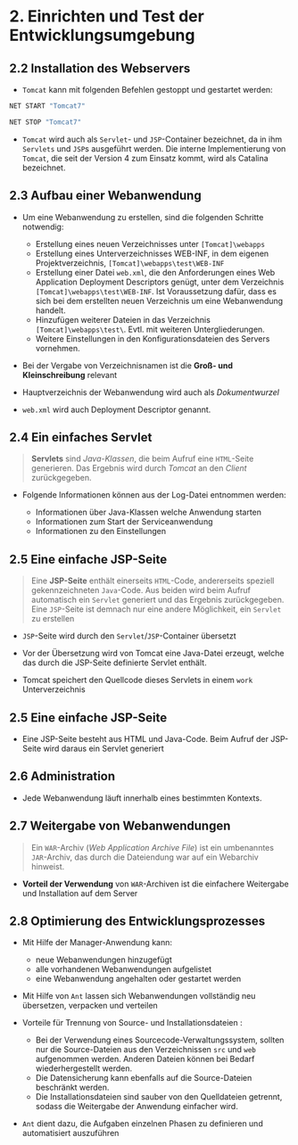 # 2. Einrichten und Test der Entwicklungsumgebung

## 2.2 Installation des Webservers

- `Tomcat` kann mit folgenden Befehlen gestoppt und gestartet werden:

```bash
NET START "Tomcat7"

NET STOP "Tomcat7"
```

- `Tomcat` wird auch als `Servlet`- und `JSP`-Container bezeichnet, da in ihm `Servlets` und `JSP`s ausgeführt werden. Die interne Implementierung von `Tomcat`, die seit der Version 4 zum Einsatz kommt, wird als Catalina bezeichnet.

## 2.3 Aufbau einer Webanwendung

- Um eine Webanwendung zu erstellen, sind die folgenden Schritte notwendig:

  - Erstellung eines neuen Verzeichnisses unter `[Tomcat]\webapps`
  - Erstellung eines Unterverzeichnisses WEB-INF, in dem eigenen Projektverzeichnis, `[Tomcat]\webapps\test\WEB-INF`
  - Erstellung einer Datei `web.xml`, die den Anforderungen eines Web Application Deployment Descriptors genügt, unter dem Verzeichnis `[Tomcat]\webapps\test\WEB-INF`. Ist Voraussetzung dafür, dass es sich bei dem erstellten neuen Verzeichnis um eine Webanwendung handelt.
  - Hinzufügen weiterer Dateien in das Verzeichnis `[Tomcat]\webapps\test\`. Evtl. mit weiteren Untergliederungen.
  - Weitere Einstellungen in den Konfigurationsdateien des Servers vornehmen.

- Bei der Vergabe von Verzeichnisnamen ist die **Groß- und Kleinschreibung** relevant
- Hauptverzeichnis der Webanwendung wird auch als *Dokumentwurzel*
- `web.xml` wird auch Deployment Descriptor genannt.

## 2.4 Ein einfaches Servlet

> **Servlets** sind *Java-Klassen*, die beim Aufruf eine `HTML`-Seite generieren. Das Ergebnis wird durch *Tomcat* an den *Client* zurückgegeben.

- Folgende Informationen können aus der Log-Datei entnommen werden:

  - Informationen über Java-Klassen welche Anwendung starten
  - Informationen zum Start der Serviceanwendung
  - Informationen zu den Einstellungen


## 2.5 Eine einfache JSP-Seite

> Eine **JSP-Seite** enthält einerseits `HTML`-Code, andererseits speziell gekennzeichneten `Java`-Code. Aus beiden wird beim Aufruf automatisch ein `Servlet` generiert und das Ergebnis zurückgegeben. Eine `JSP`-Seite ist demnach nur eine andere Möglichkeit, ein `Servlet` zu erstellen

- `JSP`-Seite wird durch den `Servlet`/`JSP`-Container übersetzt

- Vor der Übersetzung wird von Tomcat eine Java-Datei erzeugt, welche das durch die JSP-Seite definierte Servlet enthält.
- Tomcat speichert den Quellcode dieses Servlets in einem `work` Unterverzeichnis

## 2.5 Eine einfache JSP-Seite

- Eine JSP-Seite besteht aus HTML und Java-Code. Beim Aufruf der JSP-Seite  wird daraus ein Servlet generiert

## 2.6 Administration

- Jede Webanwendung läuft innerhalb eines bestimmten Kontexts.

## 2.7 Weitergabe von Webanwendungen

> Ein `WAR`-Archiv (*Web Application Archive File*) ist ein umbenanntes `JAR`-Archiv, das durch die Dateiendung war auf ein Webarchiv hinweist.

- **Vorteil der Verwendung** von `WAR`-Archiven ist die einfachere Weitergabe und Installation auf dem Server

## 2.8 Optimierung des Entwicklungsprozesses

- Mit Hilfe der Manager-Anwendung kann:

  - neue Webanwendungen hinzugefügt
  - alle vorhandenen Webanwendungen aufgelistet
  - eine Webanwendung angehalten oder gestartet werden

- Mit Hilfe von `Ant` lassen sich Webanwendungen vollständig neu übersetzen, verpacken und verteilen
- Vorteile für Trennung von Source- und Installationsdateien :

  - Bei der Verwendung eines Sourcecode-Verwaltungssystem, sollten nur die Source-Dateien aus den Verzeichnissen `src` und `web` aufgenommen werden. Anderen Dateien können bei Bedarf wiederhergestellt werden.
  - Die Datensicherung kann ebenfalls auf die Source-Dateien beschränkt werden.
  - Die Installationsdateien sind sauber von den Quelldateien getrennt, sodass die Weitergabe der Anwendung einfacher wird.

- `Ant` dient dazu, die Aufgaben einzelnen Phasen zu definieren und automatisiert auszuführen

 